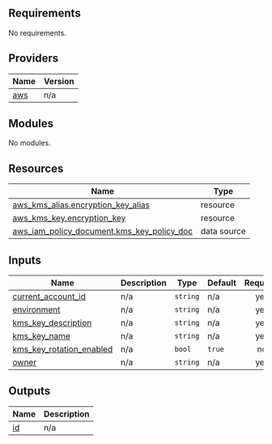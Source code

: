 ## Requirements

No requirements.

## Providers

| Name | Version |
|------|---------|
| <a name="provider_aws"></a> [aws](#provider\_aws) | n/a |

## Modules

No modules.

## Resources

| Name | Type |
|------|------|
| [aws_kms_alias.encryption_key_alias](https://registry.terraform.io/providers/hashicorp/aws/latest/docs/resources/kms_alias) | resource |
| [aws_kms_key.encryption_key](https://registry.terraform.io/providers/hashicorp/aws/latest/docs/resources/kms_key) | resource |
| [aws_iam_policy_document.kms_key_policy_doc](https://registry.terraform.io/providers/hashicorp/aws/latest/docs/data-sources/iam_policy_document) | data source |

## Inputs

| Name | Description | Type | Default | Required |
|------|-------------|------|---------|:--------:|
| <a name="input_current_account_id"></a> [current\_account\_id](#input\_current\_account\_id) | n/a | `string` | n/a | yes |
| <a name="input_environment"></a> [environment](#input\_environment) | n/a | `string` | n/a | yes |
| <a name="input_kms_key_description"></a> [kms\_key\_description](#input\_kms\_key\_description) | n/a | `string` | n/a | yes |
| <a name="input_kms_key_name"></a> [kms\_key\_name](#input\_kms\_key\_name) | n/a | `string` | n/a | yes |
| <a name="input_kms_key_rotation_enabled"></a> [kms\_key\_rotation\_enabled](#input\_kms\_key\_rotation\_enabled) | n/a | `bool` | `true` | no |
| <a name="input_owner"></a> [owner](#input\_owner) | n/a | `string` | n/a | yes |

## Outputs

| Name | Description |
|------|-------------|
| <a name="output_id"></a> [id](#output\_id) | n/a |
